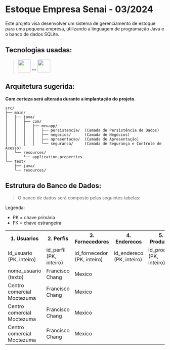 # Estoque Empresa Senai - 03/2024
Este projeto visa desenvolver um sistema de gerenciamento de estoque para uma pequena empresa, utilizando a linguagem de programação Java e o banco de dados SQLite.
## Tecnologias usadas:
> [<img src="https://cdn.jsdelivr.net/gh/devicons/devicon@latest/icons/java/java-original-wordmark.svg" width="40" heidth="40"/>](https://www.java.com) ** [<img src="https://cdn.jsdelivr.net/gh/devicons/devicon@latest/icons/sqlite/sqlite-original-wordmark.svg" width="40" heidth="40"/>](https://www.sqlite.org)

## Arquitetura sugerida:
**Com certeza será alterada durante a implantação do projeto.**
```
src/
├── main/
│   ├── java/
│   │   ├── com/
│   │   │   ├── meuapp/
│   │   │   │   ├── persistencia/  (Camada de Persistência de Dados)
│   │   │   │   ├── negocios/      (Camada de Negócios)
│   │   │   │   ├── apresentacao/  (Camada de Apresentação)
│   │   │   │   └── seguranca/     (Camada de Segurança e Controle de Acesso)
│   └── resources/
│       └── application.properties             
└── test/
    ├── java/
    └── resources/
```

## Estrutura do Banco de Dados:
> O banco de dados será composto pelas seguintes tabelas:

Legenda:
- PK = chave primária
- FK = chave estrangeira

<table>
  <tr>
    <th>1. Usuarios</th>
    <th>2. Perfis</th>
    <th>3. Fornecedores</th>
    <th>4. Enderecos</th>
    <th>5. Produtos</th>
    <th>6. Pedidos</th>
    <th>7. MovimentacaoEstoque</th>
  </tr>
  <tr>
    <td>id_usuario (PK, inteiro)</td>
    <td>id_perfil (PK, inteiro)</td>
    <td>id_fornecedor (PK, inteiro)</td>
    <td>id_endereco (PK, inteiro)</td>
    <td>id_produto (PK, inteiro)</td>
    <td>id_pedido (PK, inteiro)</td>
    <td>id_movimentacao (PK, inteiro)</td>
  </tr>
  <tr>
    <td>nome_usuario (texto)</td>
    <td>Francisco Chang</td>
    <td>Mexico</td>
  </tr>
    <tr>
    <td>Centro comercial Moctezuma</td>
    <td>Francisco Chang</td>
    <td>Mexico</td>
  </tr>
    <tr>
    <td>Centro comercial Moctezuma</td>
    <td>Francisco Chang</td>
    <td>Mexico</td>
  </tr>
    <tr>
    <td>Centro comercial Moctezuma</td>
    <td>Francisco Chang</td>
    <td>Mexico</td>
  </tr>
</table>
